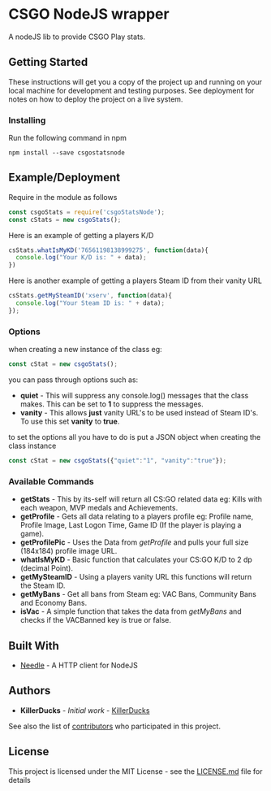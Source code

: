 # CSGO NodeJS wrapper

A nodeJS lib to provide CSGO Play stats.

## Getting Started

These instructions will get you a copy of the project up and running on your local machine for development and testing purposes. See deployment for notes on how to deploy the project on a live system.

### Installing

Run the following command in npm

```
npm install --save csgostatsnode
```

## Example/Deployment

Require in the module as follows

```js
const csgoStats = require('csgoStatsNode');
const cStats = new csgoStats();
```

Here is an example of getting a players K/D

```js
csStats.whatIsMyKD('76561198138999275', function(data){
  console.log("Your K/D is: " + data);
})
```

Here is another example of getting a players Steam ID from their vanity URL

```js
csStats.getMySteamID('xserv', function(data){
  console.log("Your Steam ID is: " + data);
});
```

### Options

when creating a new instance of the class eg:

```js
const cStat = new csgoStats();
```

you can pass through options such as:

* **quiet** - This will suppress any console.log() messages that the class makes. This can be set to **1** to suppress the messages.
* **vanity** - This allows **just** vanity URL's to be used instead of Steam ID's. To use this set **vanity** to **true**.

to set the options all you have to do is put a JSON object when creating the class instance

```js
const cStat = new csgoStats({"quiet":"1", "vanity":"true"});
```

### Available Commands

* **getStats** - This by its-self will return all CS:GO related data eg: Kills with each weapon, MVP medals and Achievements.
* **getProfile** - Gets all data relating to a players profile eg: Profile name, Profile Image, Last Logon Time, Game ID (If the player is
                   playing a game).
* **getProfilePic** - Uses the Data from *getProfile* and pulls your full size (184x184) profile image URL.
* **whatIsMyKD** - Basic function that calculates your CS:GO K/D to 2 dp (decimal Point).
* **getMySteamID** - Using a players vanity URL this functions will return the Steam ID.
* **getMyBans** - Get all bans from Steam eg: VAC Bans, Community Bans and Economy Bans.
* **isVac** - A simple function that takes the data from *getMyBans* and checks if the VACBanned key is true or false.

## Built With

* [Needle](https://www.npmjs.com/package/needle) - A HTTP client for NodeJS

## Authors

* **KillerDucks** - *Initial work* - [KillerDucks](https://github.com/KillerDucks)

See also the list of [contributors](https://github.com/KillerDucks/csgoStats/contributors) who participated in this project.

## License

This project is licensed under the MIT License - see the [LICENSE.md](LICENSE.md) file for details
